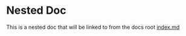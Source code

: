 # Nested Doc

This is a nested doc that will be linked to from the docs root [index.md](../index.md)
